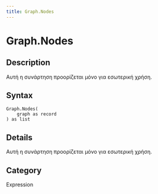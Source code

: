 ```yaml
---
title: Graph.Nodes
---
```


# Graph.Nodes


## Description

Αυτή η συνάρτηση προορίζεται μόνο για εσωτερική χρήση.


## Syntax

```powerquery
Graph.Nodes(
    graph as record
) as list
```


## Details

Αυτή η συνάρτηση προορίζεται μόνο για εσωτερική χρήση.



## Category
Expression
